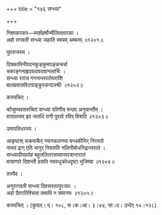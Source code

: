 +++
title = "१४६ सन्ध्या"

+++


निशाकरकर—स्पर्शहर्षोन्मीलिततारका ।  
अहो रागवती सन्ध्या जहाति स्वयम् अम्बरम् ॥१२०१॥  


युवराजस्य ।  


दिक्कामिनीवदनकुङ्कुमपङ्कचर्चा  
चकाङ्गनाहृदयदावदवानलार्चिः ।  
सन्ध्या रराज गगनान्तरतोयराशि  
बालप्रवालविटपाङ्कुरकन्दलश्रीः ॥१२०२॥  


कस्यचित् ।  


कौसुम्भवसरुचिरां सन्ध्यां परिणीय मन्दम् अनुयान्तीम् ।  
वासालयम् इव जलधिं रागी पुरतो रविर् विशति ॥१२०३॥  


उमापतिधरस्य ।  


आकृष्टश् चक्रवाकैर् नयनकलनया बन्धकीभिर् निरस्तो   
नास्तं द्राग् एति भानुर् निवसति नलिनीबोधनिद्रान्तराले ।  
सन्ध्यादीपप्ररोहं बहुलतिलरसव्याप्तपत्रान्तरालं   
वासागारे दिशन्ती हसति नववधूक्रोधदृष्टा भुजिष्या ॥१२०४॥  


तस्यैव ।  


अनुरागवती सन्ध्या दिवसस्तत्पुरःसरः ।  
अहो दैवगतिश्चित्रा तथापि न समागमः ॥१२०५॥  


कस्यचित् । (कुवल्। प्। १०८, स।क।आ। ३।४४, सा।द। उन्देर् १०।१२८)  


